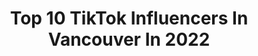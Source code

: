 ---
title: Top 10 TikTok Influencers In Vancouver In 2022
description: >-
  Find top TikTok influencers in Vancouver in 2022. Most popular hashtags: #fyp #foryou #greenscreen #duet.
platform: TikTok
hits: 455
text_top: Identify the most popular TikTok influencers on inBeat.
text_bottom: Our platform holds 455 TikTok influencers like this in Vancouver, Canada for you to collaborate.
profiles:
  - username: "02jpham"
    fullname: >-
      jp
    bio: >-
      vancouver
    location: "Canada"
    followers: 14700
    engagement: 1300
    commentsToLikes: 0.029638
    id: ck81qa19jh4mv0j78hskrc6rv
    verified: false
    hashtags: "#vancouver, #fyp, #nails, #asian"
  - username: "taylormie"
    fullname: >-
      Taylor Mie
    bio: >-
      Vancouver
    location: "Canada"
    followers: 26942
    engagement: 959
    commentsToLikes: 0.012909
    id: ck80orz67jne90j78po8q2np9
    verified: false
    hashtags: "#vancover, #foruyou, #foryou, #reverse"
  - username: "its_literally_me_sarina"
    fullname: >-
      🥵trump🥵
    bio: >-
      Vancouver 🇨🇦 https://www.change.org/p/andy-beshear-justice-for-breonna-taylor
    location: "Canada"
    followers: 4826
    engagement: 2241
    commentsToLikes: 0.098517
    id: ckc7c0kewlpwc0j23xsws91rx
    verified: false
    hashtags: "#greenscreen, #duet, #stitch, #greenscreenvideo"
  - username: "cameronj0yce"
    fullname: >-
      cam 🤖
    bio: >-
      HI! PO BOX: 736 - 1641 Lonsdale Ave, North Vancouver, BC, Canada, V7M2J5
    location: "Canada"
    followers: 606300
    engagement: 2338
    commentsToLikes: 0.020374
    id: ck8071wrvo0000j7892vxnrgw
    verified: false
    hashtags: "#raccoon, #fyp, #foryou, #welldone"
  - username: "ellllajsaa"
    fullname: >-
      elisa
    bio: >-
      🪐🎡🦎☮️🌙🚀🍃🍄 she/her vancouver BC 🇨🇦🇦🇱🇽🇰
    location: "Canada"
    followers: 5597
    engagement: 2154
    commentsToLikes: 0.052784
    id: ckdtjygfsxfs60j23h508dyac
    verified: false
    hashtags: "#canada, #fyp, #greenscreen, #autumn"
  - username: "therealgiancena"
    fullname: >-
      Giancarlo Vasquez
    bio: >-
      Vancouver, BC 🇨🇦 23 STAY • ARMY • BLINK • ENGENE
    location: "Canada"
    followers: 39200
    engagement: 2179
    commentsToLikes: 0.027893
    id: ckb9uxy48twbp0j234gjctv4g
    verified: false
    hashtags: "#blackpink, #blink, #pogi, #army"
  - username: "tylerjayrose"
    fullname: >-
      Tyler Jay Rose
    bio: >-
      banned at 100k insta: @tylerjayrose snap: toasterclouds03 Vancouver, Canada 📍
    location: "Canada"
    followers: 5627
    engagement: 2042
    commentsToLikes: 0.038706
    id: ck9nmw8zhmfrw0j78db7cpde3
    verified: false
    hashtags: "#greenscreen, #mom"
  - username: "meggie8cake"
    fullname: >-
      Stevenssss
    bio: >-
      Vancouver, BC 🇨🇦 18 Logged out for school. Diamond reveal soon❤️
    location: "Canada"
    followers: 89400
    engagement: 2012
    commentsToLikes: 0.021085
    id: ck8072pnuo7lb0j78i5eq63t2
    verified: false
    hashtags: "#foryou, #fyp, #duet, #yearbook"
  - username: "derdubxp"
    fullname: >-
      Derick
    bio: >-
      TikToks to make you 😁 Vancouver 🇨🇦🌈🎮 👇More Content👇
    location: "Canada"
    followers: 22700
    engagement: 1284
    commentsToLikes: 0.157658
    id: ckcoydf5fa4lv0j23xipaz955
    verified: false
    hashtags: "#greenscreen, #gaymer, #pokemon, #duet"
  - username: "vorostwins"
    fullname: >-
      vorostwins
    bio: >-
      Identical Twins Tag Team Vancouver 🇨🇦 DA VINKI cameo.com/vorostwins + Links ⬇️
    location: "Canada"
    followers: 636400
    engagement: 1361
    commentsToLikes: 0.027316
    id: ckdi7hfhr9ey70j23vcx6cqhd
    verified: false
    hashtags: "#foryoupage, #wrestling, #twins, #wwe"
---
